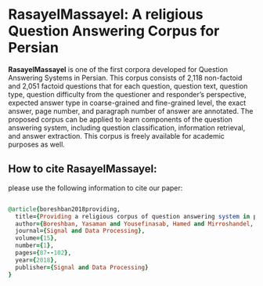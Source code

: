 # RasayelMassayel: A religious Question Answering Corpus for Persian
<b>RasayelMassayel</b> is one of the first corpora developed for Question Answering Systems in Persian. This corpus consists of 2,118 non-factoid and 2,051 factoid questions that for each question, question text, question type, question difficulty from the questioner and responder’s perspective, expected answer type in coarse-grained and fine-grained level, the exact answer, page number, and paragraph number of answer are annotated.
 The proposed corpus can be applied to learn components of the question answering system, including question classification, information retrieval, and answer extraction. This corpus is freely available for academic purposes as well. 

<h2> How to cite RasayelMassayel: </h2>
please use the following information to cite our paper:


``` ruby

@article{boreshban2018providing,
  title={Providing a religious corpus of question answering system in persian},
  author={Boreshban, Yasaman and Yousefinasab, Hamed and Mirroshandel, Seyed Abolghasem},
  journal={Signal and Data Processing},
  volume={15},
  number={1},
  pages={87--102},
  year={2018},
  publisher={Signal and Data Processing}
}

```
